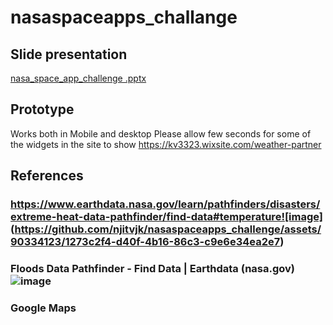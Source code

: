 # nasaspaceapps_challange
## Slide presentation
[nasa_space_app_challenge .pptx](https://github.com/njitvjk/nasaspaceapps_challenge/files/12841462/nasa_space_app_challenge.pptx)

##  Prototype 
Works both in Mobile and desktop 
Please allow few seconds for some of the widgets in the site to show 
https://kv3323.wixsite.com/weather-partner

## References
### https://www.earthdata.nasa.gov/learn/pathfinders/disasters/extreme-heat-data-pathfinder/find-data#temperature![image]                (https://github.com/njitvjk/nasaspaceapps_challenge/assets/90334123/1273c2f4-d40f-4b16-86c3-c9e6e34ea2e7)
    
### Floods Data Pathfinder - Find Data | Earthdata (nasa.gov)![image](https://github.com/njitvjk/nasaspaceapps_challenge/assets/90334123/3aefd296-e92d-44a8-accf-68bdcdc73547)

### Google Maps 
